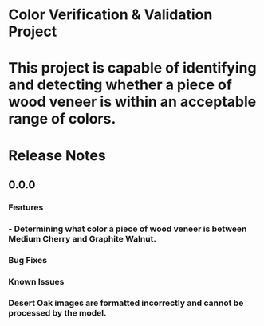 # Color Verification & Validation Project
# This project is capable of identifying and detecting whether a piece of wood veneer is within an acceptable range of colors.
# Release Notes
## 0.0.0
### Features
### - Determining what color a piece of wood veneer is between Medium Cherry and Graphite Walnut.
### Bug Fixes
### Known Issues
### Desert Oak images are formatted incorrectly and cannot be processed by the model.

